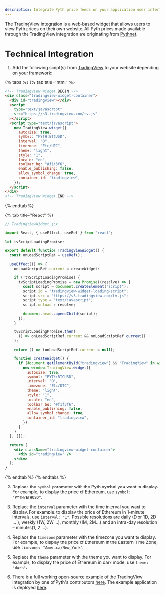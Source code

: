 ```yaml
---
description: Integrate Pyth price feeds on your application user interface with the TradingView widget
---
```


The TradingView integration is a web-based widget that allows users to view Pyth prices on their own website. All Pyth prices made available through the TradingView integration are originating from [Pythnet](../pythnet-price-feeds/pythnet-price-feeds.md).

# Technical Integration

1. Add the following script(s) from [TradingView](https://www.tradingview.com/widget/advanced-chart/) to your website depending on your framework:

{% tabs %}
{% tab title="html" %}

```html
<!-- TradingView Widget BEGIN -->
<div class="tradingview-widget-container">
  <div id="tradingview"></div>
  <script
    type="text/javascript"
    src="https://s3.tradingview.com/tv.js"
  ></script>
  <script type="text/javascript">
    new TradingView.widget({
      autosize: true,
      symbol: "PYTH:BTCUSD",
      interval: "D",
      timezone: "Etc/UTC",
      theme: "light",
      style: "1",
      locale: "en",
      toolbar_bg: "#f1f3f6",
      enable_publishing: false,
      allow_symbol_change: true,
      container_id: "tradingview",
    });
  </script>
</div>
<!-- TradingView Widget END -->
```

{% endtab %}

{% tab title="React" %}

```jsx
// TradingViewWidget.jsx

import React, { useEffect, useRef } from "react";

let tvScriptLoadingPromise;

export default function TradingViewWidget() {
  const onLoadScriptRef = useRef();

  useEffect(() => {
    onLoadScriptRef.current = createWidget;

    if (!tvScriptLoadingPromise) {
      tvScriptLoadingPromise = new Promise((resolve) => {
        const script = document.createElement("script");
        script.id = "tradingview-widget-loading-script";
        script.src = "https://s3.tradingview.com/tv.js";
        script.type = "text/javascript";
        script.onload = resolve;

        document.head.appendChild(script);
      });
    }

    tvScriptLoadingPromise.then(
      () => onLoadScriptRef.current && onLoadScriptRef.current()
    );

    return () => (onLoadScriptRef.current = null);

    function createWidget() {
      if (document.getElementById("tradingview") && "TradingView" in window) {
        new window.TradingView.widget({
          autosize: true,
          symbol: "PYTH:BTCUSD",
          interval: "D",
          timezone: "Etc/UTC",
          theme: "light",
          style: "1",
          locale: "en",
          toolbar_bg: "#f1f3f6",
          enable_publishing: false,
          allow_symbol_change: true,
          container_id: "tradingview",
        });
      }
    }
  }, []);

  return (
    <div className="tradingview-widget-container">
      <div id="tradingview" />
    </div>
  );
}
```

{% endtab %}
{% endtabs %}

2. Replace the `symbol` parameter with the Pyth symbol you want to display. For example, to display the price of Ethereum, use `symbol: "PYTH/ETHUSD"`.

3. Replace the `interval` parameter with the time interval you want to display. For example, to display the price of Ethereum in 1-minute intervals, use `interval: "1"`. Possible resolutions are daily (D or 1D, 2D ... ), weekly (1W, 2W ...), monthly (1M, 2M...) and an intra-day resolution – minutes(1, 2 ...).

4. Replace the `timezone` parameter with the timezone you want to display. For example, to display the price of Ethereum in the Eastern Time Zone, use `timezone: "America/New_York"`.

5. Replace the `theme` parameter with the theme you want to display. For example, to display the price of Ethereum in dark mode, use `theme: "dark"`.

6. There is a full working open-source example of the TradingView integration by one of Pyth's contributors [here](https://github.com/cctdaniel/pyth-tv-example). The example application is deployed [here](https://pyth-tv-example.vercel.app/).

